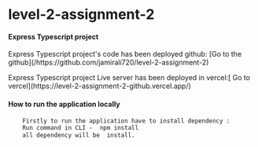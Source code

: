 # level-2-assignment-2



#### Express Typescript project



<p> Express Typescript project's code has been deployed github: [Go to the github](/https://github.com/jamirali720/level-2-assignment-2) </p> 
<p>Express Typescript project Live server has been deployed in vercel:[ Go to vercel](https://level-2-assignment-2-github.vercel.app/) </a> </p>

#### How to run the application locally

```html
    Firstly to run the application have to install dependency :   
    Run command in CLI -  npm install   
    all dependency will be  install.
```
<p>  </p>



